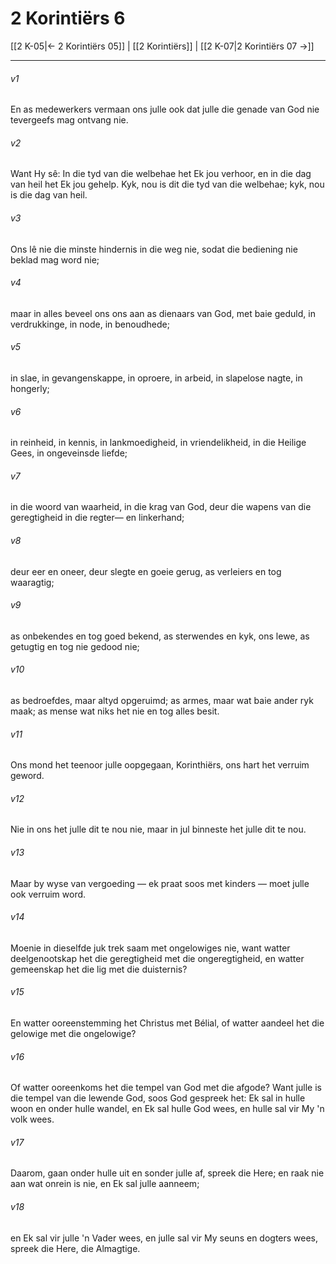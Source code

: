 # 2 Korintiërs 6

[[2 K-05|← 2 Korintiërs 05]] | [[2 Korintiërs]] | [[2 K-07|2 Korintiërs 07 →]]
***

###### v1
En as medewerkers vermaan ons julle ook dat julle die genade van God nie tevergeefs mag ontvang nie. 
###### v2
Want Hy sê: In die tyd van die welbehae het Ek jou verhoor, en in die dag van heil het Ek jou gehelp. Kyk, nou is dit die tyd van die welbehae; kyk, nou is die dag van heil. 
###### v3
Ons lê nie die minste hindernis in die weg nie, sodat die bediening nie beklad mag word nie; 
###### v4
maar in alles beveel ons ons aan as dienaars van God, met baie geduld, in verdrukkinge, in node, in benoudhede; 
###### v5
in slae, in gevangenskappe, in oproere, in arbeid, in slapelose nagte, in hongerly; 
###### v6
in reinheid, in kennis, in lankmoedigheid, in vriendelikheid, in die Heilige Gees, in ongeveinsde liefde; 
###### v7
in die woord van waarheid, in die krag van God, deur die wapens van die geregtigheid in die regter— en linkerhand; 
###### v8
deur eer en oneer, deur slegte en goeie gerug, as verleiers en tog waaragtig; 
###### v9
as onbekendes en tog goed bekend, as sterwendes en kyk, ons lewe, as getugtig en tog nie gedood nie; 
###### v10
as bedroefdes, maar altyd opgeruimd; as armes, maar wat baie ander ryk maak; as mense wat niks het nie en tog alles besit. 
###### v11
Ons mond het teenoor julle oopgegaan, Korinthiërs, ons hart het verruim geword. 
###### v12
Nie in ons het julle dit te nou nie, maar in jul binneste het julle dit te nou. 
###### v13
Maar by wyse van vergoeding — ek praat soos met kinders — moet julle ook verruim word. 
###### v14
Moenie in dieselfde juk trek saam met ongelowiges nie, want watter deelgenootskap het die geregtigheid met die ongeregtigheid, en watter gemeenskap het die lig met die duisternis? 
###### v15
En watter ooreenstemming het Christus met Bélial, of watter aandeel het die gelowige met die ongelowige? 
###### v16
Of watter ooreenkoms het die tempel van God met die afgode? Want julle is die tempel van die lewende God, soos God gespreek het: Ek sal in hulle woon en onder hulle wandel, en Ek sal hulle God wees, en hulle sal vir My 'n volk wees. 
###### v17
Daarom, gaan onder hulle uit en sonder julle af, spreek die Here; en raak nie aan wat onrein is nie, en Ek sal julle aanneem; 
###### v18
en Ek sal vir julle 'n Vader wees, en julle sal vir My seuns en dogters wees, spreek die Here, die Almagtige. 
